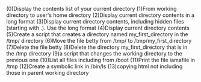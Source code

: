 (0)Display the contents list of your current directory
(1)From working directory to user's home directory
(2)Display current directory contents in a long format
(3)Display current directory contents, including hidden files (starting with .). Use the long format
(4)Display current directory contents
(5)Create a script that creates a directory named my_first_directory in the /tmp/ directory
(6)Move the file betty from /tmp/ to /tmp/my_first_directory
(7)Delete the file betty
(8)Delete the directory my_first_directory that is in the /tmp directory
(9)a script that changes the working directory to the previous one
(10)List all files including from /boot
(11)Print the file iamafile in /tmp
(12)Create a symbolic link in /bin/ls
(13)copying html not including those in parent working directory
